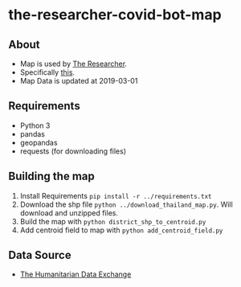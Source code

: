 # the-researcher-covid-bot-map
## About
- Map is used by [The Researcher](https://github.com/porames/the-researcher-covid-bot).
- Specifically [this](th-amphoes-points-with-centroid-id.json).
- Map Data is updated at 2019-03-01
## Requirements
- Python 3
- pandas
- geopandas
- requests (for downloading files)
## Building the map
1. Install Requirements `pip install -r ../requirements.txt`
2. Download the shp file `python ../download_thailand_map.py`. Will download and unzipped files.
3. Build the map with `python district_shp_to_centroid.py`
4. Add centroid field to map with `python add_centroid_field.py`
## Data Source
- [The Humanitarian Data Exchange](https://data.humdata.org/dataset/thailand-administrative-boundaries)
